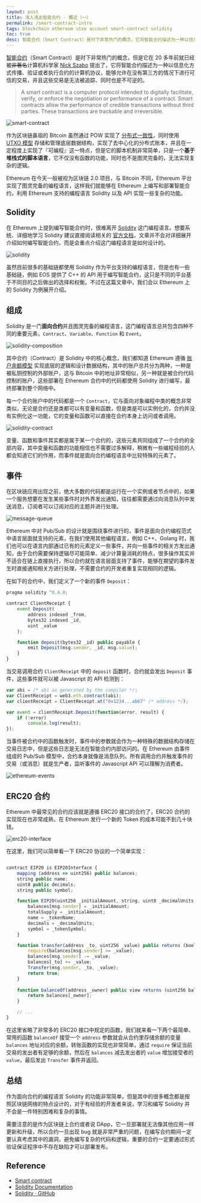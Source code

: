 ```yaml
---
layout: post
title: 浅入浅出智能合约 - 概述（一）
permalink: /smart-contract-intro
tags: blockchain ethereum utxo account smart-contract solidity
toc: true
desc: 智能合约（Smart Contract）是时下非常热门的概念，它将智能合约描述为一种以信息化方式传播、验证或者执行合约的计算机协议，能够允许在没有第三方的情况下进行可信的交易，并且这些交易是无法被追踪、同时也是不可逆的，文章中将介绍 Ethereum 中用于编写智能合约的编程语言 Solidity 的特点，同时简单介绍 ERC20 协议和接口。
---
```


[智能合约](https://en.wikipedia.org/wiki/Smart_contract)（Smart Contract）是时下非常热门的概念，但是它在 20 多年前就已经被~~非著名~~计算机科学家 [Nick Szabo](https://en.wikipedia.org/wiki/Nick_Szabo) 提出了，它将智能合约描述为一种以信息化方式传播、验证或者执行合约的计算机协议，能够允许在没有第三方的情况下进行可信的交易，并且这些交易是无法被追踪、同时也是不可逆的。

> A smart contract is a computer protocol intended to digitally facilitate, verify, or enforce the negotiation or performance of a contract. Smart contracts allow the performance of credible transactions without third parties. These transactions are trackable and irreversible.

![smart-contract](https://img.draveness.me/2018-04-11-smart-contract.jpg)

作为区块链鼻祖的 Bitcoin 虽然通过 POW 实现了 [分布式一致性](https://draveness.me/consensus)，同时使用 [UTXO 模型](https://draveness.me/utxo-account-models) 存储和管理底层数据结构，实现了去中心化的分布式账本，并且在一定程度上实现了『可编程』这一特点，但是它的脚本机制非常简单，只是一个**基于堆栈式的脚本语言**，它不仅没有函数的功能，同时也不是图灵完备的，无法实现复杂的逻辑。

Ethereum 在今天一般被视为区块链 2.0 项目，与 Bitcoin 不同，Ethereum 平台实现了图灵完备的编程语言，这样我们就能够在 Ethereum 上编写和部署智能合约，利用 Ethereum 支持的编程语言 Solidity 以及 API 实现一些复杂的功能。

## Solidity

在 Ethereum 上提到编写智能合约时，很难离开 [Solidity](https://github.com/ethereum/solidity) 这门编程语言。想要系统、详细地学习 Solidity 建议直接阅读相关的 [官方文档](https://solidity.readthedocs.io/en/v0.4.21/)，文章并不会对详细展开介绍如何编写智能合约，而是会重点介绍这门编程语言是如何设计的。

![solidity](https://img.draveness.me/2018-04-11-solidity.png)

虽然目前很多的基础链都使用 Solidity 作为平台支持的编程语言，但是也有一些基础链，例如 EOS 提供了 C++ 的 API 用于编写智能合约，这只是不同的平台基于不同目的之后做出的选择和权衡。不过在这篇文章中，我们会以 Ethereum 上的 Solidity 为例展开介绍。

## 组成

Solidity 是一门**面向合约**并且图灵完备的编程语言，这门编程语言总共包含四种不同的重要元素，`Contract`、`Variable`、`Function` 和 `Event`。

![solidity-composition](https://img.draveness.me/2018-04-11-solidity-composition.png)

其中合约（Contract）是 Solidity 中的核心概念，我们都知道 Ethereum 遵循 [账户余额模型](https://draveness.me/utxo-account-models) 实现底层的逻辑和设计数据结构，其中的账户总共分为两种，一种是被私钥控制的外部账户，这与 Bitcoin 中的地址非常相似，另一种就是被合约代码控制的账户，这些部署在 Ethereum 合约中的代码都使用 Solidity 进行编写，最终部署到整个网络中。

每一个合约账户中的代码都是一个 `Contract`，它与面向对象编程中类的概念非常类似，无论是合约还是类都可以有变量和函数，但是类是可以实例化的，合约并没有实例化这一功能，它的变量和函数可以直接在合约本身上访问或者调用。

![solidity-contract](https://img.draveness.me/2018-04-11-solidity-contract.png)

变量、函数和事件其实都是属于某一个合约的，这些元素共同组成了一个合约的全部内容，其中变量和函数的功能相信也不需要过多解释，稍微有一些编程经验的人都会知道它们的作用，而事件就是面向合约编程语言中比较特殊的元素了。

## 事件

在区块链应用出现之前，绝大多数的代码都是运行在一个实例或者节点中的，如果一个服务想要在发生某些事件时对外界发出通知，往往都需要通过向消息队列中发送消息，订阅者可以订阅对应的主题并进行处理。

![message-queue](https://img.draveness.me/2018-04-11-message-queue.png)

Ethereum 中对 Pub/Sub 的设计就是围绕事件进行的，事件是面向合约编程范式中语言层面就支持的元素，在我们使用其他编程语言，例如 C++、Golang 时，我们也可以在语言内部通过已有的元素定义一些事件，并向一些事件的相关方发出通知，由于合约需要保持逻辑尽可能简单、减少计算量消耗的特点，很多操作其实并不适合在链上直接执行，所以合约就在语言层面支持了事件，能够在期望的事件发生时直接通知相关方进行处理，不需要合约的开发者重复实现相同的逻辑。

在如下的合约中，我们定义了一个新的事件 `Deposit`：

```javascript
pragma solidity ^0.4.0;

contract ClientReceipt {
    event Deposit(
        address indexed _from,
        bytes32 indexed _id,
        uint _value
    );

    function deposit(bytes32 _id) public payable {
        emit Deposit(msg.sender, _id, msg.value);
    }
}
```

当交易调用合约 `ClientReceipt` 中的 `deposit` 函数时，合约就会发出 `Deposit` 事件，这些事件就可以被 Javascript 的 API 检测到：

```javascript
var abi = /* abi as generated by the compiler */;
var ClientReceipt = web3.eth.contract(abi);
var clientReceipt = ClientReceipt.at("0x1234...ab67" /* address */);

var event = clientReceipt.Deposit(function(error, result) {
    if (!error)
        console.log(result);
});
```

当事件被合约中的函数触发时，事件中的参数就会作为一种特殊的数据结构存储在交易日志中，但是这些日志是无法在智能合约内部访问的。在 Ethereum 由事件组成的 Pub/Sub 模型中，合约本身就像是消息队列，所有调用合约并触发事件的交易（或消息）就是生产者，监听事件的 Javascript API 可以理解为消费者。

![ethereum-events](https://img.draveness.me/2018-04-11-ethereum-events.png)

## ERC20 合约

Ethereum 中最常见的合约应该就是遵循 ERC20 接口的合约了，ERC20 合约的实现现在也非常成熟，在 Ethereum 发行一个新的 Token 的成本可能不到几十块钱。

![erc20-interface](https://img.draveness.me/2018-04-11-erc20-interface.png)

在这里，我们可以简单看一下 ERC20 协议的一个简单实现：

```javascript

contract EIP20 is EIP20Interface {
    mapping (address => uint256) public balances;
    string public name;
    uint8 public decimals;
    string public symbol;

    function EIP20(uint256 _initialAmount, string, uint8 _decimalUnits, string _tokenSymbol) public {
        balances[msg.sender] = _initialAmount;
        totalSupply = _initialAmount;
        name = _tokenName;
        decimals = _decimalUnits;
        symbol = _tokenSymbol;
    }

    function transfer(address _to, uint256 _value) public returns (bool success) {
        require(balances[msg.sender] >= _value);
        balances[msg.sender] -= _value;
        balances[_to] += _value;
        Transfer(msg.sender, _to, _value);
        return true;
    }
    
    function balanceOf(address _owner) public view returns (uint256 balance) {
        return balances[_owner];
    }

    // ...
}
```

在这里省略了非常多的 ERC20 接口中规定的函数，我们就来看一下两个最简单、常用的函数 `balanceOf` 接受一个 `address` 参数就会从合约里存储余额的变量 `balances` 地址对应的余额，转账函数的实现也非常简单，通过 `require` 保证当前交易的发出者有足够的余额，然后在 `balances` 减去发出者的 `value` 增加接受者的 `value`，最后发出 `Transfer` 事件并返回。

## 总结

作为面向合约的编程语言 Solidity 的功能非常简单，但是其中的很多概念都是按照区块链网络的特点设计的，对于有经验的开发者来说，学习和编写 Solidity 并不会是一件特别困难和复杂的事情。

需要注意的是作为区块链上合约或者说 DApp，它一旦部署就无法像其他应用一样更新和升级，所以合约一旦出现 bug 就是非常严重的问题，在编写合约期间一定要认真考虑其中的漏洞，避免编写复杂的代码和逻辑，重要的合约一定要通过形式验证保证程序中不存在缺陷才可以部署发布。

## Reference

+ [Smart contract](https://en.wikipedia.org/wiki/Smart_contract)
+ [Solidity Documentation](https://solidity.readthedocs.io/en/v0.4.21/)
+ [Solidity · GitHub](https://github.com/ethereum/solidity)


